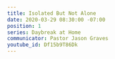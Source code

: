 ```yaml
---
title: Isolated But Not Alone
date: 2020-03-29 08:30:00 -07:00
position: 1
series: Daybreak at Home
communicator: Pastor Jason Graves
youtube_id: Df15b9T86Dk
---
```



